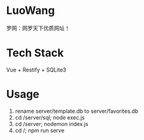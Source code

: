 # LuoWang
罗网：网罗天下优质网址！

# Tech Stack
Vue + Restify + SQLite3

# Usage
1. rename server/template.db to server/favorites.db
2. cd /server/sql; node exec.js
3. cd /server; nodemon index.js
4. cd /; npm run serve
